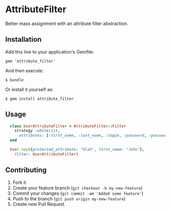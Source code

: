 # AttributeFilter

Better mass assignment with an attribute filter abstraction.

## Installation

Add this line to your application's Gemfile:

    gem 'attribute_filter'

And then execute:

    $ bundle

Or install it yourself as:

    $ gem install attribute_filter

## Usage

``` ruby
  class UserAttributeFilter < AttributeFilter::Filter
    strategy :whitelist,
      attributes: [:first_name, :last_name, :login, :password, :password_confirmation]
  end

  User.new({protected_attribute: "blah", first_name: "John"}, 
    filter: UserAttributeFilter)
```

## Contributing

1. Fork it
2. Create your feature branch (`git checkout -b my-new-feature`)
3. Commit your changes (`git commit -am 'Added some feature'`)
4. Push to the branch (`git push origin my-new-feature`)
5. Create new Pull Request

